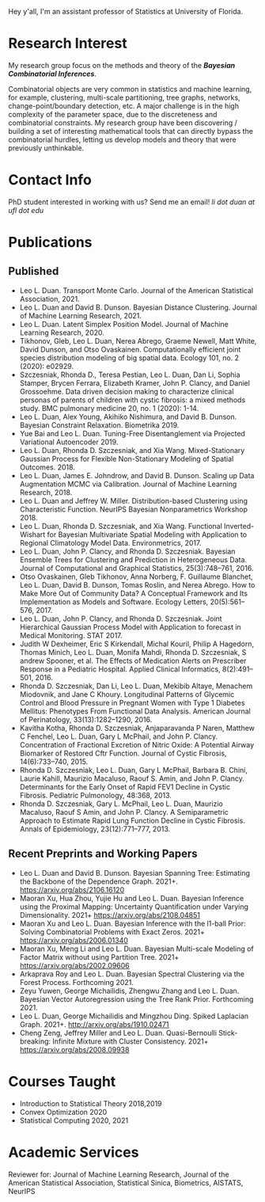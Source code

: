 Hey y'all, I'm an assistant professor of Statistics at University of Florida.

# Research Interest
My research group focus on the methods and theory of the ***Bayesian Combinatorial Inferences***.

Combinatorial objects are very common in statistics and machine learning, for
example, clustering, multi-scale partitioning, tree graphs, networks,
change-point/boundary detection, etc.  A major challenge is in the high
complexity of the parameter space, due to the discreteness and combinatorial
constraints. My research group have been discovering / building a set of
interesting mathematical tools that can directly bypass the combinatorial
hurdles, letting us develop models and theory that were previously unthinkable.

# Contact Info
PhD student interested in working with us? Send me an email!
_li dot duan at ufl dot edu_

# Publications


##  Published

*   Leo L. Duan. Transport Monte Carlo. Journal of the American Statistical Association, 2021.
*   Leo L. Duan and David B. Dunson. Bayesian Distance Clustering. Journal of Machine Learning Research, 2021.
*   Leo L. Duan. Latent Simplex Position Model. Journal of Machine Learning Research, 2020.
*   Tikhonov, Gleb, Leo L. Duan, Nerea Abrego, Graeme Newell, Matt White, David Dunson, and Otso Ovaskainen. Computationally efficient joint species distribution modeling of big spatial data. Ecology 101, no. 2 (2020): e02929.
*   Szczesniak, Rhonda D., Teresa Pestian, Leo L. Duan, Dan Li, Sophia Stamper, Brycen Ferrara, Elizabeth Kramer, John P. Clancy, and Daniel Grossoehme. Data driven decision making to characterize clinical personas of parents of children with cystic fibrosis: a mixed methods study. BMC pulmonary medicine 20, no. 1 (2020): 1-14.
*   Leo L. Duan, Alex Young, Akihiko Nishimura, and David B. Dunson. Bayesian Constraint Relaxation. Biometrika 2019.
*   Yue Bai and Leo L. Duan. Tuning-Free Disentanglement via Projected Variational Autoencoder  2019.
*   Leo L. Duan, Rhonda D. Szczesniak, and Xia Wang. Mixed-Stationary Gaussian Process for Flexible Non-Stationary Modeling of Spatial Outcomes. 2018.
*   Leo L. Duan, James E. Johndrow, and David B. Dunson. Scaling up Data Augmentation MCMC via Calibration. Journal of Machine Learning Research, 2018.
*   Leo L. Duan and Jeffrey W. Miller. Distribution-based Clustering using Characteristic Function. NeurIPS Bayesian Nonparametrics Workshop 2018.
*   Leo L. Duan, Rhonda D. Szczesniak, and Xia Wang. Functional Inverted-Wishart for Bayesian Multivariate Spatial Modeling with Application to Regional Climatology Model Data. Environmetrics, 2017.
*   Leo L. Duan, John P. Clancy, and Rhonda D. Szczesniak. Bayesian Ensemble Trees for Clustering and Prediction in Heterogeneous Data. Journal of Computational and Graphical Statistics, 25(3):748–761, 2016.
*	Otso Ovaskainen, Gleb Tikhonov, Anna Norberg, F. Guillaume Blanchet, Leo L. Duan, David B. Dunson, Tomas Roslin, and Nerea Abrego. How to Make More Out of Community Data? A Conceptual Framework and Its Implementation as Models and Software. Ecology Letters, 20(5):561–576, 2017.
*  Leo L. Duan, John P. Clancy, and Rhonda D. Szczesniak. Joint Hierarchical Gaussian Process Model with Application to forecast in Medical Monitoring. STAT 2017.
*  Judith W Dexheimer, Eric S Kirkendall, Michal Kouril, Philip A Hagedorn, Thomas Minich, Leo L. Duan, Monifa Mahdi, Rhonda D. Szczesniak, S andrew Spooner, et al. The Effects of Medication Alerts on Prescriber Response in a Pediatric Hospital. Applied Clinical Informatics, 8(2):491–501, 2016.
*  Rhonda D. Szczesniak, Dan Li, Leo L. Duan, Mekibib Altaye, Menachem Miodovnik, and Jane C Khoury. Longitudinal Patterns of Glycemic Control and Blood Pressure in Pregnant Women with Type 1 Diabetes Mellitus: Phenotypes From Functional Data Analysis. American Journal of Perinatology, 33(13):1282–1290, 2016.
*  Kavitha Kotha, Rhonda D. Szczesniak, Anjaparavanda P Naren, Matthew C Fenchel, Leo L. Duan, Gary L McPhail, and John P. Clancy. Concentration of Fractional Excretion of Nitric Oxide: A Potential Airway Biomarker of Restored Cftr Function. Journal of Cystic Fibrosis, 14(6):733–740, 2015. 
*  Rhonda D. Szczesniak, Leo L. Duan, Gary L McPhail, Barbara B. Chini, Laurie Kahill, Maurizio Macaluso, Raouf S. Amin, and John P. Clancy. Determinants for the Early Onset of Rapid FEV1 Decline in Cystic Fibrosis. Pediatric Pulmonology, 48:368, 2013.
*  Rhonda D. Szczesniak, Gary L. McPhail, Leo L. Duan, Maurizio Macaluso, Raouf S Amin, and John P. Clancy. A Semiparametric Approach to Estimate Rapid Lung Function Decline in Cystic Fibrosis. Annals of Epidemiology, 23(12):771–777, 2013.

## Recent Preprints and Working Papers
*   Leo L. Duan and David B. Dunson. Bayesian Spanning Tree: Estimating the Backbone of the Dependence Graph. 2021+. https://arxiv.org/abs/2106.16120
*   Maoran Xu, Hua Zhou, Yujie Hu and Leo L. Duan. Bayesian Inference using the Proximal Mapping: Uncertainty Quantification under Varying Dimensionality. 2021+ https://arxiv.org/abs/2108.04851
*   Maoran Xu and Leo L. Duan. Bayesian Inference with the l1-ball Prior: Solving Combinatorial Problems with Exact Zeros. 2021+  https://arxiv.org/abs/2006.01340
*   Maoran Xu, Meng Li and Leo L. Duan. Bayesian Multi-scale Modeling of Factor Matrix without using Partition Tree. 2021+ https://arxiv.org/abs/2002.09606
*   Arkaprava Roy and Leo L. Duan.  Bayesian Spectral Clustering via the Forest Process. Forthcoming 2021.
*   Zeyu Yuwen, George Michailidis, Zhengwu Zhang and Leo L. Duan.  Bayesian Vector Autoregression using the Tree Rank Prior. Forthcoming 2021.
*   Leo L. Duan, George Michailidis and Mingzhou Ding. Spiked Laplacian Graph. 2021+. http://arxiv.org/abs/1910.02471
*   Cheng Zeng, Jeffrey Miller and Leo L. Duan. Quasi-Bernoulli Stick-breaking: Infinite Mixture with Cluster Consistency. 2021+  https://arxiv.org/abs/2008.09938


# Courses Taught

*  Introduction to Statistical Theory 2018,2019
*  Convex Optimization 2020
*  Statistical Computing 2020, 2021

# Academic Services
Reviewer for:
Journal of Machine Learning Research,
Journal of the American Statistical Association,
Statistical Sinica,
Biometrics,
AISTATS,
NeurIPS

